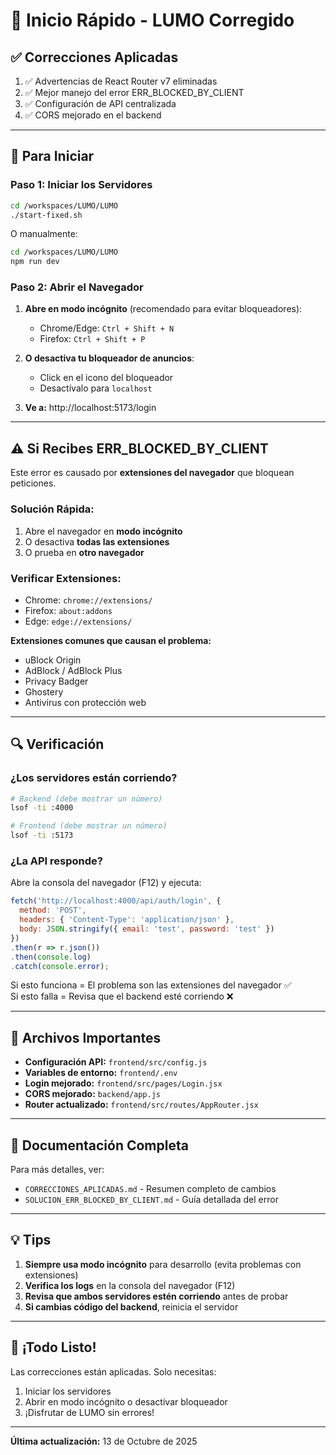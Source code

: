 # 🚀 Inicio Rápido - LUMO Corregido

## ✅ Correcciones Aplicadas

1. ✅ Advertencias de React Router v7 eliminadas
2. ✅ Mejor manejo del error ERR_BLOCKED_BY_CLIENT
3. ✅ Configuración de API centralizada
4. ✅ CORS mejorado en el backend

---

## 🎯 Para Iniciar

### Paso 1: Iniciar los Servidores

```bash
cd /workspaces/LUMO/LUMO
./start-fixed.sh
```

O manualmente:
```bash
cd /workspaces/LUMO/LUMO
npm run dev
```

### Paso 2: Abrir el Navegador

1. **Abre en modo incógnito** (recomendado para evitar bloqueadores):
   - Chrome/Edge: `Ctrl + Shift + N`
   - Firefox: `Ctrl + Shift + P`

2. **O desactiva tu bloqueador de anuncios**:
   - Click en el icono del bloqueador
   - Desactívalo para `localhost`

3. **Ve a:** http://localhost:5173/login

---

## ⚠️ Si Recibes ERR_BLOCKED_BY_CLIENT

Este error es causado por **extensiones del navegador** que bloquean peticiones.

### Solución Rápida:
1. Abre el navegador en **modo incógnito**
2. O desactiva **todas las extensiones**
3. O prueba en **otro navegador**

### Verificar Extensiones:
- Chrome: `chrome://extensions/`
- Firefox: `about:addons`
- Edge: `edge://extensions/`

**Extensiones comunes que causan el problema:**
- uBlock Origin
- AdBlock / AdBlock Plus
- Privacy Badger
- Ghostery
- Antivirus con protección web

---

## 🔍 Verificación

### ¿Los servidores están corriendo?

```bash
# Backend (debe mostrar un número)
lsof -ti :4000

# Frontend (debe mostrar un número)
lsof -ti :5173
```

### ¿La API responde?

Abre la consola del navegador (F12) y ejecuta:

```javascript
fetch('http://localhost:4000/api/auth/login', {
  method: 'POST',
  headers: { 'Content-Type': 'application/json' },
  body: JSON.stringify({ email: 'test', password: 'test' })
})
.then(r => r.json())
.then(console.log)
.catch(console.error);
```

Si esto funciona = El problema son las extensiones del navegador ✅  
Si esto falla = Revisa que el backend esté corriendo ❌

---

## 📁 Archivos Importantes

- **Configuración API:** `frontend/src/config.js`
- **Variables de entorno:** `frontend/.env`
- **Login mejorado:** `frontend/src/pages/Login.jsx`
- **CORS mejorado:** `backend/app.js`
- **Router actualizado:** `frontend/src/routes/AppRouter.jsx`

---

## 📖 Documentación Completa

Para más detalles, ver:
- `CORRECCIONES_APLICADAS.md` - Resumen completo de cambios
- `SOLUCION_ERR_BLOCKED_BY_CLIENT.md` - Guía detallada del error

---

## 💡 Tips

1. **Siempre usa modo incógnito** para desarrollo (evita problemas con extensiones)
2. **Verifica los logs** en la consola del navegador (F12)
3. **Revisa que ambos servidores estén corriendo** antes de probar
4. **Si cambias código del backend**, reinicia el servidor

---

## 🎉 ¡Todo Listo!

Las correcciones están aplicadas. Solo necesitas:
1. Iniciar los servidores
2. Abrir en modo incógnito o desactivar bloqueador
3. ¡Disfrutar de LUMO sin errores!

---

**Última actualización:** 13 de Octubre de 2025
